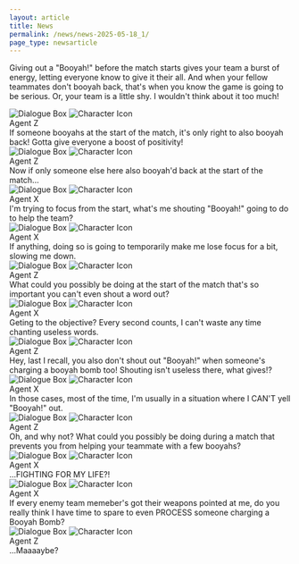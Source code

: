 ```yaml
---
layout: article
title: News
permalink: /news/news-2025-05-18_1/
page_type: newsarticle
---
```


Giving out a "Booyah!" before the match starts gives your team a burst of energy, letting everyone know to give it their all. And when your fellow teammates don't booyah back, that's when you know the game is going to be serious. Or, your team is a little shy. I wouldn't think about it too much!

<!-- ===== AGENT Z TEXTBOX ===== -->
<div class="dialogue-container">
<img src="/assets/dialogue/Textbox.webp" alt="Dialogue Box" class="dialogue-bg" />
<img src="/assets/dialogue/AgentZ_happy.webp" alt="Character Icon" class="dialogue-icon" />
<div class="dialogue-name">Agent Z</div>
<div class="dialogue-text">If someone booyahs at the start of the match, it's only right to also booyah back! Gotta give everyone a boost of positivity!</div>
</div>

<!-- ===== AGENT Z TEXTBOX ===== -->
<div class="dialogue-container">
<img src="/assets/dialogue/Textbox.webp" alt="Dialogue Box" class="dialogue-bg" />
<img src="/assets/dialogue/AgentZ_angry.webp" alt="Character Icon" class="dialogue-icon" />
<div class="dialogue-name">Agent Z</div>
<div class="dialogue-text">Now if only someone else here also booyah'd back at the start of the match...</div>
</div>

<!-- ===== AGENT X TEXTBOX ===== -->
<div class="dialogue-container">
<img src="/assets/dialogue/Textbox.webp" alt="Dialogue Box" class="dialogue-bg" />
<img src="/assets/dialogue/AgentX_serious.webp" alt="Character Icon" class="dialogue-icon" />
<div class="dialogue-name">Agent X</div>
<div class="dialogue-text">I'm trying to focus from the start, what's me shouting "Booyah!" going to do to help the team?</div>
</div>

<!-- ===== AGENT X TEXTBOX ===== -->
<div class="dialogue-container">
<img src="/assets/dialogue/Textbox.webp" alt="Dialogue Box" class="dialogue-bg" />
<img src="/assets/dialogue/AgentX_eyes-closed.webp" alt="Character Icon" class="dialogue-icon" />
<div class="dialogue-name">Agent X</div>
<div class="dialogue-text">If anything, doing so is going to temporarily make me lose focus for a bit, slowing me down.</div>
</div>

<!-- ===== AGENT Z TEXTBOX ===== -->
<div class="dialogue-container">
<img src="/assets/dialogue/Textbox.webp" alt="Dialogue Box" class="dialogue-bg" />
<img src="/assets/dialogue/AgentZ_awkward-closed.webp" alt="Character Icon" class="dialogue-icon" />
<div class="dialogue-name">Agent Z</div>
<div class="dialogue-text">What could you possibly be doing at the start of the match that's so important you can't even shout a word out?</div>
</div>

<!-- ===== AGENT X TEXTBOX ===== -->
<div class="dialogue-container">
<img src="/assets/dialogue/Textbox.webp" alt="Dialogue Box" class="dialogue-bg" />
<img src="/assets/dialogue/AgentX_annoyed.webp" alt="Character Icon" class="dialogue-icon" />
<div class="dialogue-name">Agent X</div>
<div class="dialogue-text">Geting to the objective? Every second counts, I can't waste any time chanting useless words.</div>
</div>

<!-- ===== AGENT Z TEXTBOX ===== -->
<div class="dialogue-container">
<img src="/assets/dialogue/Textbox.webp" alt="Dialogue Box" class="dialogue-bg" />
<img src="/assets/dialogue/AgentZ_angry-right.webp" alt="Character Icon" class="dialogue-icon" />
<div class="dialogue-name">Agent Z</div>
<div class="dialogue-text">Hey, last I recall, you also don't shout out "Booyah!" when someone's charging a booyah bomb too! Shouting isn't useless there, what gives!?</div>
</div>

<!-- ===== AGENT X TEXTBOX ===== -->
<div class="dialogue-container">
<img src="/assets/dialogue/Textbox.webp" alt="Dialogue Box" class="dialogue-bg" />
<img src="/assets/dialogue/AgentX_serious.webp" alt="Character Icon" class="dialogue-icon" />
<div class="dialogue-name">Agent X</div>
<div class="dialogue-text">In those cases, most of the time, I'm usually in a situation where I CAN'T yell "Booyah!" out.</div>
</div>

<!-- ===== AGENT Z TEXTBOX ===== -->
<div class="dialogue-container">
<img src="/assets/dialogue/Textbox.webp" alt="Dialogue Box" class="dialogue-bg" />
<img src="/assets/dialogue/AgentZ_angry-right.webp" alt="Character Icon" class="dialogue-icon" />
<div class="dialogue-name">Agent Z</div>
<div class="dialogue-text">Oh, and why not? What could you possibly be doing during a match that prevents you from helping your teammate with a few booyahs?</div>
</div>

<!-- ===== AGENT X TEXTBOX ===== -->
<div class="dialogue-container">
<img src="/assets/dialogue/Textbox.webp" alt="Dialogue Box" class="dialogue-bg" />
<img src="/assets/dialogue/AgentX_annoyed.webp" alt="Character Icon" class="dialogue-icon" />
<div class="dialogue-name">Agent X</div>
<div class="dialogue-text">...FIGHTING FOR MY LIFE?!</div>
</div>

<!-- ===== AGENT X TEXTBOX ===== -->
<div class="dialogue-container">
<img src="/assets/dialogue/Textbox.webp" alt="Dialogue Box" class="dialogue-bg" />
<img src="/assets/dialogue/AgentX_angry-symbol.webp" alt="Character Icon" class="dialogue-icon" />
<div class="dialogue-name">Agent X</div>
<div class="dialogue-text">If every enemy team memeber's got their weapons pointed at me, do you really think I have time to spare to even PROCESS someone charging a Booyah Bomb?</div>
</div>

<!-- ===== AGENT Z TEXTBOX ===== -->
<div class="dialogue-container">
<img src="/assets/dialogue/Textbox.webp" alt="Dialogue Box" class="dialogue-bg" />
<img src="/assets/dialogue/AgentZ_awkward.webp" alt="Character Icon" class="dialogue-icon" />
<div class="dialogue-name">Agent Z</div>
<div class="dialogue-text">...Maaaaybe?</div>
</div>